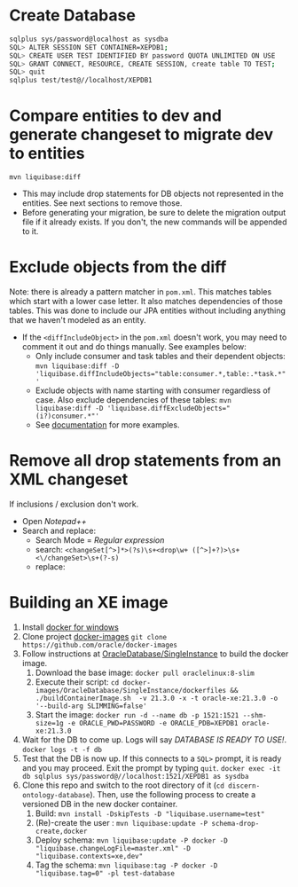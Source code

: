 # Create Database

```sh
sqlplus sys/password@localhost as sysdba
SQL> ALTER SESSION SET CONTAINER=XEPDB1;
SQL> CREATE USER TEST IDENTIFIED BY password QUOTA UNLIMITED ON USE
SQL> GRANT CONNECT, RESOURCE, CREATE SESSION, create table TO TEST;
SQL> quit
sqlplus test/test@//localhost/XEPDB1
```

# Compare entities to dev and generate changeset to migrate dev to entities

`mvn liquibase:diff`
  
  * This may include drop statements for DB objects not represented in the entities.  See next sections to remove those.
  * Before generating your migration, be sure to delete the migration output file if it already exists.  If you don't, the new commands will be appended to it.

# Exclude objects from the diff

  Note: there is already a pattern matcher in `pom.xml`.  This matches tables which start with a lower case letter.  It also matches dependencies of those tables.  This was done to include our JPA entities without including anything that we haven't modeled as an entity.

  * If the `<diffIncludeObject>` in the `pom.xml` doesn't work, you may need to comment it out and do things manually.  See examples below:
    * Only include consumer and task tables and their dependent objects: `mvn liquibase:diff -D 'liquibase.diffIncludeObjects="table:consumer.*,table:.*task.*"'`
    * Exclude objects with name starting with consumer regardless of case.  Also exclude dependencies of these tables: `mvn liquibase:diff -D 'liquibase.diffExcludeObjects="(i?)consumer.*"'`
    * See [documentation](https://docs.liquibase.com/workflows/liquibase-community/including-and-excluding-objects-from-a-database.html) for more examples.
  
# Remove all drop statements from an XML changeset

  If inclusions / exclusion don't work.

  * Open *Notepad++*
  * Search and replace:
    * Search Mode = *Regular expression*
    * search: `<changeSet[^>]*>(?s)\s+<drop\w+ ([^>]+?)>\s+<\/changeSet>\s+(?-s)`
    * replace:
    


# Building an XE image

  1. Install [docker for windows](https://docs.docker.com/docker-for-windows/install/)
  1. Clone project [docker-images](https://github.com/oracle/docker-images)
    `git clone https://github.com/oracle/docker-images`  
  1. Follow instructions at [OracleDatabase/SingleInstance](https://github.com/oracle/docker-images/tree/main/OracleDatabase/SingleInstance) to build the docker image.  
      1. Download the base image: `docker pull oraclelinux:8-slim`
      1. Execute their script: 
        `cd docker-images/OracleDatabase/SingleInstance/dockerfiles && ./buildContainerImage.sh  -v 21.3.0 -x -t oracle-xe:21.3.0 -o '--build-arg SLIMMING=false'`
      1. Start the image: 
        `docker run -d --name db -p 1521:1521 --shm-size=1g -e ORACLE_PWD=PASSWORD -e ORACLE_PDB=XEPDB1 oracle-xe:21.3.0`
  1. Wait for the DB to come up.  Logs will say *DATABASE IS READY TO USE!*.  
    `docker logs -t -f db`
  1. Test that the DB is now up.  If this connects to a `SQL>` prompt, it is ready and you may proceed.  Exit the prompt by typing `quit`.
    `docker exec -it db sqlplus sys/password@//localhost:1521/XEPDB1 as sysdba`
  1. Clone this repo and switch to the root directory of it (`cd discern-ontology-database`).  Then, use the following process to create a versioned DB in the new docker container.
      1. Build: 
        `mvn install -DskipTests -D "liquibase.username=test"`
      1. (Re)-create the user : 
        `mvn liquibase:update -P schema-drop-create,docker`
      1. Deploy schema: 
        `mvn liquibase:update -P docker -D "liquibase.changeLogFile=master.xml" -D "liquibase.contexts=xe,dev"`
      1. Tag the schema: 
        `mvn liquibase:tag -P docker -D "liquibase.tag=0" -pl test-database`
       